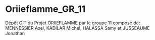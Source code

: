 # Oriieflamme_GR_11

Dépôt GIT du Projet ORIIEFLAMME par le groupe 11 composé de: MENNESSIER Axel, KADILAR Michel, HALASSA Samy et JUSSEAUME Jonathan
